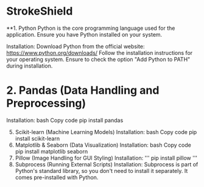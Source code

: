 ﻿# StrokeShield
**1. Python
Python is the core programming language used for the application. Ensure you have Python installed on your system.

Installation:
Download Python from the official website: https://www.python.org/downloads/
Follow the installation instructions for your operating system.
Ensure to check the option "Add Python to PATH" during installation.


# 2. Pandas (Data Handling and Preprocessing)
Installation:
bash
Copy code
pip install pandas

5. Scikit-learn (Machine Learning Models)
Installation:
bash
Copy code
pip install scikit-learn
6. Matplotlib & Seaborn (Data Visualization)
Installation:
bash
Copy code
pip install matplotlib seaborn
7. Pillow (Image Handling for GUI Styling)
Installation:
'''
pip install pillow
'''
8. Subprocess (Running External Scripts)
Installation:
Subprocess is part of Python's standard library, so you don't need to install it separately. It comes pre-installed with Python.



